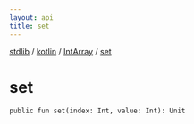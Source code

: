 ```yaml
---
layout: api
title: set
---
```

[stdlib](../../index.md) / [kotlin](../index.md) / [IntArray](index.md) / [set](set.md)

# set

```
public fun set(index: Int, value: Int): Unit
```
